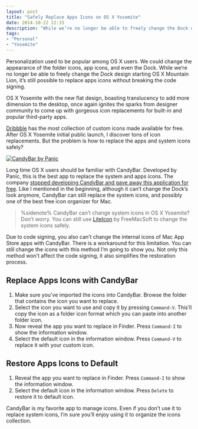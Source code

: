 ```yaml
---
layout: post
title: "Safely Replace Apps Icons on OS X Yosemite"
date: 2014-10-22 22:33
description: "While we’re no longer be able to freely change the Dock design starting OS X Lion, it’s still possible to replace apps icons without breaking the code signing."
tags:
- "Personal"
- "Yosemite"
---
```


Personalization used to be popular among OS X users. We could change the appearance of the folder icons, app icons, and even the Dock. While we’re no longer be able to freely change the Dock design starting OS X Mountain Lion, it’s still possible to replace apps icons without breaking the code signing.

<!-- more -->

OS X Yosemite with the new flat design, boasting translucency to add more dimension to the desktop, once again ignites the sparks from designer community to come up with gorgeous icon replacements for built-in and popular third-party apps.

[Dribbble](https://dribbble.com/ "Dribbble - Show and tell for designers") has the most collection of custom icons made available for free. After OS X Yosemite initial public launch, I discover tons of icon replacements. But the problem is how to replace the apps and system icons safely?

[ ![CandyBar by Panic][224320] ](http://images.sayzlim.net/2014/10/candybar_collection.jpg "CandyBar by Panic")

[224320]: http://images.sayzlim.net/2014/10/candybar_collection.jpg "CandyBar by Panic"

Long time OS X users should be familiar with CandyBar. Developed by Panic, this is the best app to replace the system and apps icons. The company [stopped developing CandyBar and gave away this application for free](http://www.panic.com/blog/candybar-mountain-lion-and-beyond/ "Panic Blog » CandyBar, Mountain Lion, and Beyond"). Like I mentioned in the beginning, although it can’t change the Dock’s look anymore, CandyBar can still replace the system icons, and possibly one of the best free icon organizer for Mac.

> %sidenote%
> CandyBar can’t change system icons in OS X Yosemite? Don’t worry. You can still use [LiteIcon](http://www.freemacsoft.net/liteicon/ "LiteIcon - FreeMacSoft") by FreeMacSoft to change the system icons safely.

Due to code signing, you also can’t change the internal icons of Mac App Store apps with CandyBar. There is a workaround for this limitation. You can still change the icons with this method I’m going to show you. Not only this method won’t affect the code signing, it also simplifies the restoration process.

## Replace Apps Icons with CandyBar

1. Make sure you’ve imported the icons into CandyBar. Browse the folder that contains the icon you want to replace.
2. Select the icon you want to use and copy it by pressing `Command-V`. This’ll copy the icon as a folder icon format which you can paste into another folder icon.
3. Now reveal the app you want to replace in Finder. Press `Command-I` to show the information window.
4. Select the default icon in the information window. Press `Command-V` to replace it with your custom icon.

## Restore Apps Icons to Default

1. Reveal the app you want to replace in Finder. Press `Command-I` to show the information window.
2. Select the default icon in the information window. Press `Delete` to restore it to default icon.

CandyBar is my favorite app to manage icons. Even if you don’t use it to replace system icons, I’m sure you’ll enjoy using it to organize the icons collection.